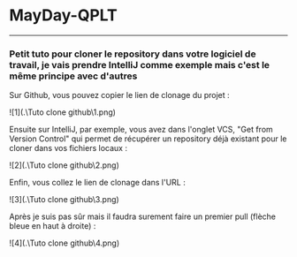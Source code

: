 # MayDay-QPLT
---

### Petit tuto pour cloner le repository dans votre logiciel de travail, je vais prendre IntelliJ comme exemple mais c'est le même principe avec d'autres

Sur Github, vous pouvez copier le lien de clonage du projet :

![1](.\Tuto clone github\1.png)



Ensuite sur IntelliJ, par exemple, vous avez dans l'onglet VCS, "Get from Version Control" qui permet de récupérer un repository déjà existant pour le cloner dans vos fichiers locaux :

![2](.\Tuto clone github\2.png)



Enfin, vous collez le lien de clonage dans l'URL :

![3](.\Tuto clone github\3.png)



Après je suis pas sûr mais il faudra surement faire un premier pull (flèche bleue en haut à droite) :

![4](.\Tuto clone github\4.png)